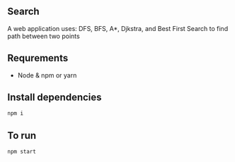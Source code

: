 ## Search

A web application uses: DFS, BFS, A*, Djkstra, and Best First Search to find path between two points

## Requrements

- Node & npm or yarn

## Install dependencies

```bash
npm i
```

## To run

```bash
npm start
```